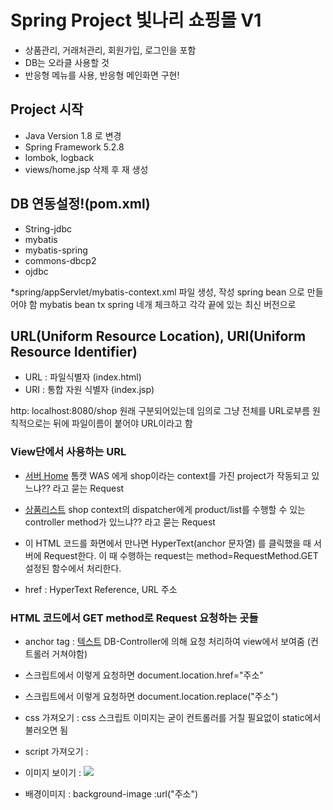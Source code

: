 # Spring Project 빛나리 쇼핑몰 V1
* 상품관리, 거래처관리, 회원가입, 로그인을 포함
* DB는 오라클 사용할 것
* 반응형 메뉴를 사용, 반응형 메인화면 구현!

## Project 시작
* Java Version 1.8 로 변경
* Spring Framework 5.2.8
* lombok, logback
* views/home.jsp 삭제 후 재 생성

## DB 연동설정!(pom.xml)
* String-jdbc
* mybatis
* mybatis-spring
* commons-dbcp2
* ojdbc

*spring/appServlet/mybatis-context.xml 파일 생성, 작성
spring bean 으로 만들어야 함
mybatis bean tx spring 네개 체크하고 각각 끝에 있는 최신 버전으로 

## URL(Uniform Resource Location), URI(Uniform Resource Identifier)
* URL : 파일식별자 (index.html)
* URI : 통합 자원 식별자 (index.jsp)
 
 http: localhost:8080/shop
 원래 구분되어있는데 임의로 그냥 전체를 URL로부름 원칙적으로는 뒤에 파일이름이 붙어야 URL이라고 함
 
### View단에서 사용하는 URL
* <a href ="http://localhost:8080/shop"> 서버 Home</a>
톰캣 WAS 에게 shop이라는 context를 가진 project가 작동되고 있느냐?? 라고 묻는 Request

* <a href ="http://localhost:8080/shop/product/list">상품리스트</a>
shop context의 dispatcher에게 product/list를 수행할 수 있는 controller method가 있느냐?? 라고 묻는 Request

* 이 HTML 코드를 화면에서 만나면 HyperText(anchor 문자열) 를 클릭했을 때 서버에 Request한다. 
 이 때 수행하는 request는 method=RequestMethod.GET 설정된 함수에서 처리한다. 
 
* href : HyperText Reference, URL 주소

### HTML 코드에서 GET method로 Request 요청하는 곳들
* anchor tag : <a href="주소">텍스트</a> DB-Controller에 의해 요청 처리하여 view에서 보여줌 (컨트롤러 거쳐야함)

* 스크립트에서 이렇게 요청하면 document.location.href="주소" 
* 스크립트에서 이렇게 요청하면 document.location.replace("주소") 


* css 가져오기 : <link rel="stylesheet" href="주소"/> css 스크립트 이미지는 굳이 컨트롤러를 거칠 필요없이 static에서 불러오면 됨
* script 가져오기 : <sciprt src="주소"> </script>
* 이미지 보이기 : <img src="주소"/>
* 배경이미지 : background-image :url("주소")







